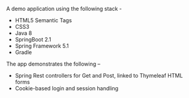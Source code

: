 A demo application using the following stack  -
- HTML5 Semantic Tags
- CSS3
- Java 8
- SpringBoot 2.1
- Spring Framework 5.1
- Gradle

The app demonstrates the following –
- Spring Rest controllers for Get and Post, linked to Thymeleaf HTML forms
- Cookie-based login and session handling
